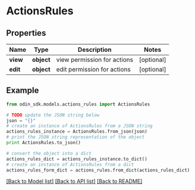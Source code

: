 # ActionsRules


## Properties

Name | Type | Description | Notes
------------ | ------------- | ------------- | -------------
**view** | **object** | view permission for actions | [optional] 
**edit** | **object** | edit permission for actions | [optional] 

## Example

```python
from odin_sdk.models.actions_rules import ActionsRules

# TODO update the JSON string below
json = "{}"
# create an instance of ActionsRules from a JSON string
actions_rules_instance = ActionsRules.from_json(json)
# print the JSON string representation of the object
print ActionsRules.to_json()

# convert the object into a dict
actions_rules_dict = actions_rules_instance.to_dict()
# create an instance of ActionsRules from a dict
actions_rules_form_dict = actions_rules.from_dict(actions_rules_dict)
```
[[Back to Model list]](../README.md#documentation-for-models) [[Back to API list]](../README.md#documentation-for-api-endpoints) [[Back to README]](../README.md)


